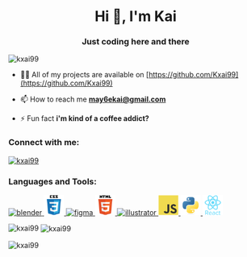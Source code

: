 <h1 align="center">Hi 👋, I'm Kai</h1>
<h3 align="center">Just coding here and there</h3>

<p align="left"> <img src="https://komarev.com/ghpvc/?username=kxai99&label=Profile%20views&color=0e75b6&style=flat" alt="kxai99" /> </p>


- 👨‍💻 All of my projects are available on [https://github.com/Kxai99](https://github.com/Kxai99)

- 📫 How to reach me **may6ekai@gmail.com**

- ⚡ Fun fact **i'm kind of a coffee addict?**

<h3 align="left">Connect with me:</h3>
<p align="left">
<a href="https://codepen.io/kxai99" target="blank"><img align="center" src="https://raw.githubusercontent.com/rahuldkjain/github-profile-readme-generator/master/src/images/icons/Social/codepen.svg" alt="kxai99" height="30" width="40" /></a>
</p>

<h3 align="left">Languages and Tools:</h3>
<p align="left"> <a href="https://www.blender.org/" target="_blank" rel="noreferrer"> <img src="https://download.blender.org/branding/community/blender_community_badge_white.svg" alt="blender" width="40" height="40"/> </a> <a href="https://www.w3schools.com/css/" target="_blank" rel="noreferrer"> <img src="https://raw.githubusercontent.com/devicons/devicon/master/icons/css3/css3-original-wordmark.svg" alt="css3" width="40" height="40"/> </a> <a href="https://www.figma.com/" target="_blank" rel="noreferrer"> <img src="https://www.vectorlogo.zone/logos/figma/figma-icon.svg" alt="figma" width="40" height="40"/> </a> <a href="https://www.w3.org/html/" target="_blank" rel="noreferrer"> <img src="https://raw.githubusercontent.com/devicons/devicon/master/icons/html5/html5-original-wordmark.svg" alt="html5" width="40" height="40"/> </a> <a href="https://www.adobe.com/in/products/illustrator.html" target="_blank" rel="noreferrer"> <img src="https://www.vectorlogo.zone/logos/adobe_illustrator/adobe_illustrator-icon.svg" alt="illustrator" width="40" height="40"/> </a> <a href="https://developer.mozilla.org/en-US/docs/Web/JavaScript" target="_blank" rel="noreferrer"> <img src="https://raw.githubusercontent.com/devicons/devicon/master/icons/javascript/javascript-original.svg" alt="javascript" width="40" height="40"/> </a> <a href="https://www.python.org" target="_blank" rel="noreferrer"> <img src="https://raw.githubusercontent.com/devicons/devicon/master/icons/python/python-original.svg" alt="python" width="40" height="40"/> </a> <a href="https://reactjs.org/" target="_blank" rel="noreferrer"> <img src="https://raw.githubusercontent.com/devicons/devicon/master/icons/react/react-original-wordmark.svg" alt="react" width="40" height="40"/> </a></p>

<p><img align="left" src="https://github-readme-stats.vercel.app/api/top-langs?username=kxai99&show_icons=true&locale=en&layout=compact" alt="kxai99" /></p>

<p>&nbsp;<img align="center" src="https://github-readme-stats.vercel.app/api?username=kxai99&show_icons=true&locale=en" alt="kxai99" /></p>

<p><img align="center" src="https://github-readme-streak-stats.herokuapp.com/?user=kxai99&" alt="kxai99" /></p>

